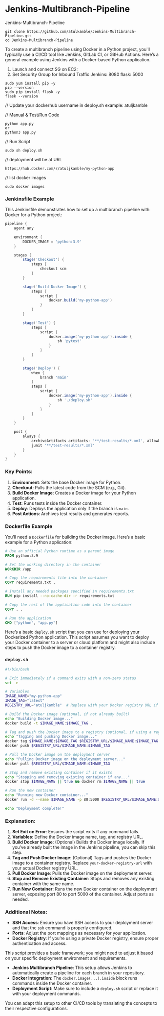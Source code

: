 # Jenkins-Multibranch-Pipeline
Jenkins-Multibranch-Pipeline

```
git clone https://github.com/atulkamble/Jenkins-Multibranch-Pipeline.git
cd Jenkins-Multibranch-Pipeline
```

To create a multibranch pipeline using Docker in a Python project, you'll typically use a CI/CD tool like Jenkins, GitLab CI, or GitHub Actions. Here’s a general example using Jenkins with a Docker-based Python application.

1. Launch and connect SG on EC2:
2. Set Security Group for Inbound Traffic
Jenkins: 8080
flask: 5000

```
sudo yum install pip -y
pip --version
sudo pip install flask -y
flask --version
```
// Update your dockerhub username in deploy.sh
example: atuljkamble

// Manual & Test/Run Code
```
python app.py
or
python3 app.py
```

// Run Script
```
sudo sh deploy.sh
```
// deployment will be at URL
```
https://hub.docker.com/r/atuljkamble/my-python-app
```

// list docker images
```
sudo docker images
```


### Jenkinsfile Example

This Jenkinsfile demonstrates how to set up a multibranch pipeline with Docker for a Python project:

```groovy
pipeline {
    agent any

    environment {
        DOCKER_IMAGE = 'python:3.9'
    }

    stages {
        stage('Checkout') {
            steps {
                checkout scm
            }
        }

        stage('Build Docker Image') {
            steps {
                script {
                    docker.build('my-python-app')
                }
            }
        }

        stage('Test') {
            steps {
                script {
                    docker.image('my-python-app').inside {
                        sh 'pytest'
                    }
                }
            }
        }

        stage('Deploy') {
            when {
                branch 'main'
            }
            steps {
                script {
                    docker.image('my-python-app').inside {
                        sh './deploy.sh'
                    }
                }
            }
        }
    }

    post {
        always {
            archiveArtifacts artifacts: '**/test-results/*.xml', allowEmptyArchive: true
            junit '**/test-results/*.xml'
        }
    }
}
```

### Key Points:
1. **Environment**: Sets the base Docker image for Python.
2. **Checkout**: Pulls the latest code from the SCM (e.g., Git).
3. **Build Docker Image**: Creates a Docker image for your Python application.
4. **Test**: Runs tests inside the Docker container.
5. **Deploy**: Deploys the application only if the branch is `main`.
6. **Post Actions**: Archives test results and generates reports.

### Dockerfile Example

You’ll need a `Dockerfile` for building the Docker image. Here’s a basic example for a Python application:

```dockerfile
# Use an official Python runtime as a parent image
FROM python:3.9

# Set the working directory in the container
WORKDIR /app

# Copy the requirements file into the container
COPY requirements.txt .

# Install any needed packages specified in requirements.txt
RUN pip install --no-cache-dir -r requirements.txt

# Copy the rest of the application code into the container
COPY . .

# Run the application
CMD ["python", "app.py"]
```

Here’s a basic `deploy.sh` script that you can use for deploying your Dockerized Python application. This script assumes you want to deploy your Docker container to a server or cloud platform and might also include steps to push the Docker image to a container registry.

### `deploy.sh`

```bash
#!/bin/bash

# Exit immediately if a command exits with a non-zero status
set -e

# Variables
IMAGE_NAME="my-python-app"
IMAGE_TAG="latest"
REGISTRY_URL="atuljkamble"  # Replace with your Docker registry URL if needed

# Build the Docker image (optional, if not already built)
echo "Building Docker image..."
docker build -t $IMAGE_NAME:$IMAGE_TAG .

# Tag and push the Docker image to a registry (optional, if using a registry)
echo "Tagging and pushing Docker image..."
docker tag $IMAGE_NAME:$IMAGE_TAG $REGISTRY_URL/$IMAGE_NAME:$IMAGE_TAG
docker push $REGISTRY_URL/$IMAGE_NAME:$IMAGE_TAG

# Pull the Docker image on the deployment server
echo "Pulling Docker image on the deployment server..."
docker pull $REGISTRY_URL/$IMAGE_NAME:$IMAGE_TAG

# Stop and remove existing container if it exists
echo "Stopping and removing existing container if any..."
docker stop $IMAGE_NAME || true && docker rm $IMAGE_NAME || true

# Run the new container
echo "Running new Docker container..."
docker run -d --name $IMAGE_NAME -p 80:5000 $REGISTRY_URL/$IMAGE_NAME:$IMAGE_TAG

echo "Deployment complete!"
```

### Explanation:

1. **Set Exit on Error**: Ensures the script exits if any command fails.
2. **Variables**: Define the Docker image name, tag, and registry URL.
3. **Build Docker Image**: (Optional) Builds the Docker image locally. If you’ve already built the image in the Jenkins pipeline, you can skip this step.
4. **Tag and Push Docker Image**: (Optional) Tags and pushes the Docker image to a container registry. Replace `your-docker-registry-url` with your actual Docker registry URL.
5. **Pull Docker Image**: Pulls the Docker image on the deployment server.
6. **Stop and Remove Existing Container**: Stops and removes any existing container with the same name.
7. **Run New Container**: Runs the new Docker container on the deployment server, exposing port 80 to port 5000 of the container. Adjust ports as needed.

### Additional Notes:

- **SSH Access**: Ensure you have SSH access to your deployment server and that the `ssh` command is properly configured.
- **Ports**: Adjust the port mappings as necessary for your application.
- **Docker Registry**: If you’re using a private Docker registry, ensure proper authentication and access.

This script provides a basic framework; you might need to adjust it based on your specific deployment environment and requirements.

- **Jenkins Multibranch Pipeline**: This setup allows Jenkins to automatically create a pipeline for each branch in your repository.
- **Docker Integration**: The `docker.image(...).inside` block runs commands inside the Docker container.
- **Deployment Script**: Make sure to include a `deploy.sh` script or replace it with your deployment commands.

You can adapt this setup to other CI/CD tools by translating the concepts to their respective configurations.
